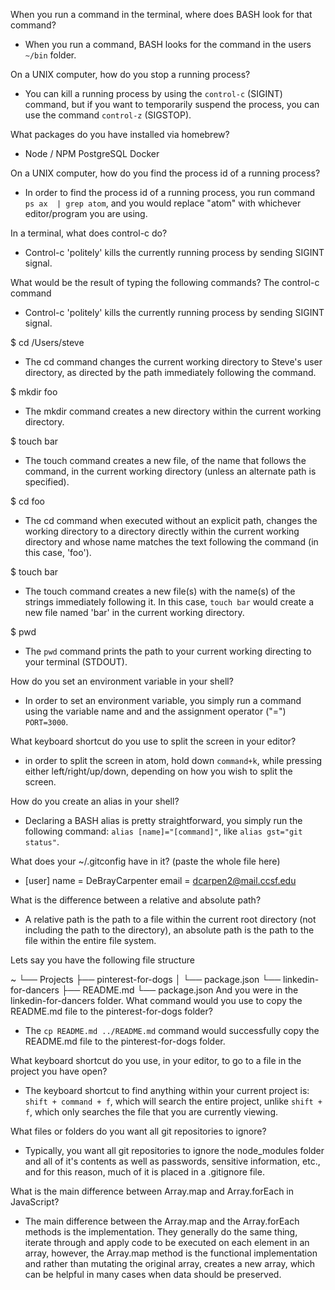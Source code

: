 When you run a command in the terminal, where does BASH look for that command?

- When you run a command, BASH looks for the command in the users ```~/bin``` folder.

On a UNIX computer, how do you stop a running process?

- You can kill a running process by using the ```control-c``` (SIGINT) command, but if you want to temporarily suspend the process, you can use the command ```control-z``` (SIGSTOP).

What packages do you have installed via homebrew?

- Node / NPM
PostgreSQL
Docker

On a UNIX computer, how do you find the process id of a running process?

- In order to find the process id of a running process, you run command ```ps ax  | grep atom```, and you would replace "atom" with whichever editor/program you are using.

In a terminal, what does control-c do?

- Control-c 'politely' kills the currently running process by sending SIGINT signal.

What would be the result of typing the following commands?
The control-c command

- Control-c 'politely' kills the currently running process by sending SIGINT signal.

$ cd /Users/steve

- The cd command changes the current working directory to Steve's user directory, as directed by the path immediately following the command.

$ mkdir foo

- The mkdir command creates a new directory within the current working directory.

$ touch bar

- The touch command creates a new file, of the name that follows the command, in the current working directory (unless an alternate path is specified).

$ cd foo

- The cd command when executed without an explicit path, changes the working directory to a directory directly within the current working directory and whose name matches the text following the command (in this case, 'foo').

$ touch bar

- The touch command creates a new file(s) with the name(s) of the strings immediately following it. In this case, ```touch bar``` would create a new file named 'bar' in the current working directory.

$ pwd

- The ```pwd``` command prints the path to your current working directing to your terminal (STDOUT).

How do you set an environment variable in your shell?

- In order to set an environment variable, you simply run a command using the variable name and and the assignment operator ("=") ```PORT=3000```.

What keyboard shortcut do you use to split the screen in your editor?

- in order to split the screen in atom, hold down ```command+k```, while pressing either left/right/up/down, depending on how you wish to split the screen.

How do you create an alias in your shell?

- Declaring a BASH alias is pretty straightforward, you simply run the following command: ```alias [name]="[command]"```, like ```alias gst="git status"```.

What does your ~/.gitconfig have in it? (paste the whole file here)

- [user]
	name = DeBrayCarpenter
	email = dcarpen2@mail.ccsf.edu

What is the difference between a relative and absolute path?

- A relative path is the path to a file within the current root directory (not including the path to the directory), an absolute path is the path to the file within the entire file system.

Lets say you have the following file structure

~
└── Projects
    ├── pinterest-for-dogs
    │   └── package.json
    └── linkedin-for-dancers
        ├── README.md
        └── package.json
And you were in the linkedin-for-dancers folder. What command would you use to copy the README.md file to the pinterest-for-dogs folder?

- The ```cp README.md ../README.md``` command would successfully copy the README.md file to the pinterest-for-dogs folder.

What keyboard shortcut do you use, in your editor, to go to a file in the project you have open?

- The keyboard shortcut to find anything within your current project is: ```shift + command + f```, which will search the entire project, unlike ```shift + f```, which only searches the file that you are currently viewing.

What files or folders do you want all git repositories to ignore?

- Typically, you want all git repositories to ignore the node_modules folder and all of it's contents as well as passwords, sensitive information, etc., and for this reason, much of it is placed in a .gitignore file.

What is the main difference between Array.map and Array.forEach in JavaScript?

- The main difference between the Array.map and the Array.forEach methods is the implementation. They generally do the same thing, iterate through and apply code to be executed on each element in an array, however, the Array.map method is the functional implementation and rather than mutating the original array, creates a new array, which can be helpful in many cases when data should be preserved.
